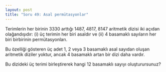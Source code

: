 ```yaml
---
layout: post
title: "Soru 49: Asal permütasyonlar"
---
```


Terimlerin her birinin 3330 arttığı 1487, 4817, 8147 aritmetik dizisi iki açıdan olağandışıdır: (i) üç terimin her biri asaldır ve (ii) 4 basamaklı sayıların her biri birbirinin permütasyonları.

Bu özelliği gösteren üç adet 1, 2 veya 3 basamaklı asal sayıdan oluşan aritmetik diziler yoktur, ancak 4 basamaklı artan bir dizi daha vardır.

Bu dizideki üç terimi birleştirerek hangi 12 basamaklı sayıyı oluşturursunuz?